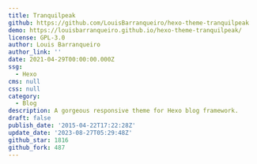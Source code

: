 ```yaml
---
title: Tranquilpeak
github: https://github.com/LouisBarranqueiro/hexo-theme-tranquilpeak
demo: https://louisbarranqueiro.github.io/hexo-theme-tranquilpeak/
license: GPL-3.0
author: Louis Barranqueiro
author_link: ''
date: 2021-04-29T00:00:00.000Z
ssg:
  - Hexo
cms: null
css: null
category:
  - Blog
description: A gorgeous responsive theme for Hexo blog framework.
draft: false
publish_date: '2015-04-22T17:22:28Z'
update_date: '2023-08-27T05:29:48Z'
github_star: 1816
github_fork: 487
---
```

